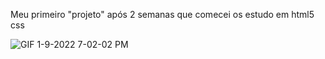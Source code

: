 
Meu primeiro "projeto" após 2 semanas que comecei os estudo em html5 css 


![GIF 1-9-2022 7-02-02 PM](https://user-images.githubusercontent.com/52863478/148703952-78e39060-9522-4047-a82b-e752a17bd459.gif)
